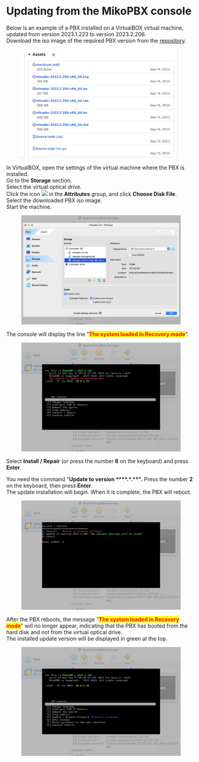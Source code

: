 # Updating from the MikoPBX console

Below is an example of a PBX installed on a VirtualBOX virtual machine, updated from version 2023.1.223 to version 2023.2.206.\
Download the iso image of the required PBX version from the [repository](https://github.com/mikopbx/Core/releases).

<figure><img src="../../../.gitbook/assets/MikoPBXupgrade_eng_10.png" alt=""><figcaption></figcaption></figure>

In VirtualBOX, open the settings of the virtual machine where the PBX is installed.\
Go to the **Storage** section.\
Select the virtual optical drive.\
Click the icon ![](../../../.gitbook/assets/obnov\_kons\_1.png) in the **Attributes** group, and click **Choose Disk File**.\
Select the downloaded PBX iso image.\
Start the machine.

<figure><img src="../../../.gitbook/assets/MikoPBXupgrade_eng_11.png" alt=""><figcaption></figcaption></figure>

The console will display the line "<mark style="color:red;">**The system loaded in Recovery mode**</mark>".

<figure><img src="../../../.gitbook/assets/MikoPBXupgrade_eng_12.png" alt=""><figcaption></figcaption></figure>

Select **Install / Repair** (or press the number **8** on the keyboard) and press **Enter**.

You need the command "**Update to version \*\*\*\*.\*.\*\*".** Press the number **2** on the keyboard, then press **Enter**.\
The update installation will begin. When it is complete, the PBX will reboot.

<figure><img src="../../../.gitbook/assets/MikoPBXupgrade_eng_13.png" alt=""><figcaption></figcaption></figure>

After the PBX reboots, the message "<mark style="color:red;">**The system loaded in Recovery mode**</mark>" will no longer appear, indicating that the PBX has booted from the hard disk and not from the virtual optical drive.\
The installed update version will be displayed in green at the top.

<figure><img src="../../../.gitbook/assets/MikoPBXupgrade_eng_14.png" alt=""><figcaption></figcaption></figure>
